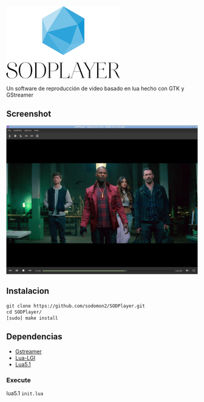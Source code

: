 ![SODPlayer-logo](vistas/images/logo.png)

Un software de reproducción de video basado en lua hecho con GTK y GStreamer

## Screenshot

![screenshot](vistas/images/screenshot6.png) 

## Instalacion

```
git clone https://github.com/sodomon2/SODPlayer.git
cd SODPlayer/
[sudo] make install
```

## Dependencias 

- [Gstreamer](https://gstreamer.freedesktop.org/download/)
- [Lua-LGI](https://github.com/pavouk/lgi)
- [Lua5.1](https://www.lua.org/download.html)

### Execute

lua5.1 `init.lua`
